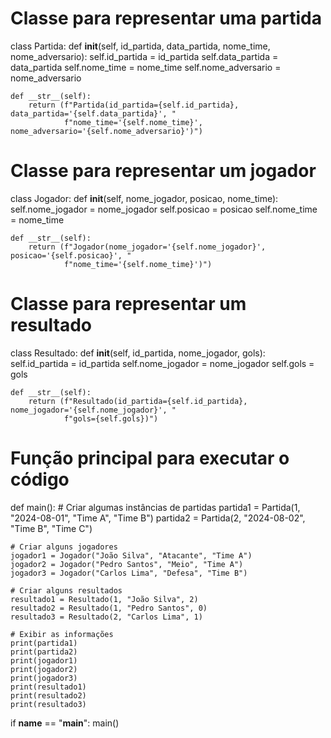 # Classe para representar uma partida
class Partida:
    def __init__(self, id_partida, data_partida, nome_time, nome_adversario):
        self.id_partida = id_partida
        self.data_partida = data_partida
        self.nome_time = nome_time
        self.nome_adversario = nome_adversario

    def __str__(self):
        return (f"Partida(id_partida={self.id_partida}, data_partida='{self.data_partida}', "
                f"nome_time='{self.nome_time}', nome_adversario='{self.nome_adversario}')")


# Classe para representar um jogador
class Jogador:
    def __init__(self, nome_jogador, posicao, nome_time):
        self.nome_jogador = nome_jogador
        self.posicao = posicao
        self.nome_time = nome_time

    def __str__(self):
        return (f"Jogador(nome_jogador='{self.nome_jogador}', posicao='{self.posicao}', "
                f"nome_time='{self.nome_time}')")


# Classe para representar um resultado
class Resultado:
    def __init__(self, id_partida, nome_jogador, gols):
        self.id_partida = id_partida
        self.nome_jogador = nome_jogador
        self.gols = gols

    def __str__(self):
        return (f"Resultado(id_partida={self.id_partida}, nome_jogador='{self.nome_jogador}', "
                f"gols={self.gols})")


# Função principal para executar o código
def main():
    # Criar algumas instâncias de partidas
    partida1 = Partida(1, "2024-08-01", "Time A", "Time B")
    partida2 = Partida(2, "2024-08-02", "Time B", "Time C")

    # Criar alguns jogadores
    jogador1 = Jogador("João Silva", "Atacante", "Time A")
    jogador2 = Jogador("Pedro Santos", "Meio", "Time A")
    jogador3 = Jogador("Carlos Lima", "Defesa", "Time B")

    # Criar alguns resultados
    resultado1 = Resultado(1, "João Silva", 2)
    resultado2 = Resultado(1, "Pedro Santos", 0)
    resultado3 = Resultado(2, "Carlos Lima", 1)

    # Exibir as informações
    print(partida1)
    print(partida2)
    print(jogador1)
    print(jogador2)
    print(jogador3)
    print(resultado1)
    print(resultado2)
    print(resultado3)


if __name__ == "__main__":
    main()
